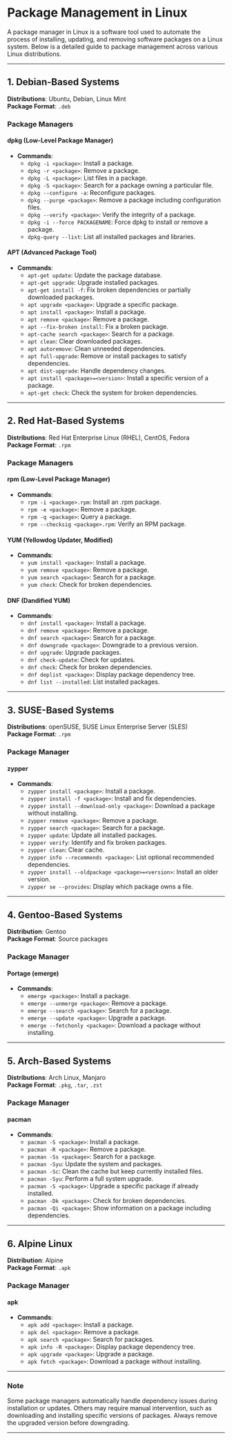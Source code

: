 # **Package Management in Linux**

A package manager in Linux is a software tool used to automate the process of installing, updating, and removing software packages on a Linux system. Below is a detailed guide to package management across various Linux distributions.

---

## **1. Debian-Based Systems**

**Distributions**: Ubuntu, Debian, Linux Mint  
**Package Format**: `.deb`

### **Package Managers**

#### **dpkg (Low-Level Package Manager)**

- **Commands**:
  - `dpkg -i <package>`: Install a package.
  - `dpkg -r <package>`: Remove a package.
  - `dpkg -L <package>`: List files in a package.
  - `dpkg -S <package>`: Search for a package owning a particular file.
  - `dpkg --configure -a`: Reconfigure packages.
  - `dpkg --purge <package>`: Remove a package including configuration files.
  - `dpkg --verify <package>`: Verify the integrity of a package.
  - `dpkg -i --force PACKAGENAME`: Force dpkg to install or remove a package.
  - `dpkg-query --list`: List all installed packages and libraries.

#### **APT (Advanced Package Tool)**

- **Commands**:
  - `apt-get update`: Update the package database.
  - `apt-get upgrade`: Upgrade installed packages.
  - `apt-get install -f`: Fix broken dependencies or partially downloaded packages.
  - `apt upgrade <package>`: Upgrade a specific package.
  - `apt install <package>`: Install a package.
  - `apt remove <package>`: Remove a package.
  - `apt --fix-broken install`: Fix a broken package.
  - `apt-cache search <package>`: Search for a package.
  - `apt clean`: Clear downloaded packages.
  - `apt autoremove`: Clean unneeded dependencies.
  - `apt full-upgrade`: Remove or install packages to satisfy dependencies.
  - `apt dist-upgrade`: Handle dependency changes.
  - `apt install <package>=<version>`: Install a specific version of a package.
  - `apt-get check`: Check the system for broken dependencies.

---

## **2. Red Hat-Based Systems**

**Distributions**: Red Hat Enterprise Linux (RHEL), CentOS, Fedora  
**Package Format**: `.rpm`

### **Package Managers**

#### **rpm (Low-Level Package Manager)**

- **Commands**:
  - `rpm -i <package>.rpm`: Install an .rpm package.
  - `rpm -e <package>`: Remove a package.
  - `rpm -q <package>`: Query a package.
  - `rpm --checksig <package>.rpm`: Verify an RPM package.

#### **YUM (Yellowdog Updater, Modified)**

- **Commands**:
  - `yum install <package>`: Install a package.
  - `yum remove <package>`: Remove a package.
  - `yum search <package>`: Search for a package.
  - `yum check`: Check for broken dependencies.

#### **DNF (Dandified YUM)**

- **Commands**:
  - `dnf install <package>`: Install a package.
  - `dnf remove <package>`: Remove a package.
  - `dnf search <package>`: Search for a package.
  - `dnf downgrade <package>`: Downgrade to a previous version.
  - `dnf upgrade`: Upgrade packages.
  - `dnf check-update`: Check for updates.
  - `dnf check`: Check for broken dependencies.
  - `dnf deplist <package>`: Display package dependency tree.
  - `dnf list --installed`: List installed packages.

---

## **3. SUSE-Based Systems**

**Distributions**: openSUSE, SUSE Linux Enterprise Server (SLES)  
**Package Format**: `.rpm`

### **Package Manager**

#### **zypper**

- **Commands**:
  - `zypper install <package>`: Install a package.
  - `zypper install -f <package>`: Install and fix dependencies.
  - `zypper install --download-only <package>`: Download a package without installing.
  - `zypper remove <package>`: Remove a package.
  - `zypper search <package>`: Search for a package.
  - `zypper update`: Update all installed packages.
  - `zypper verify`: Identify and fix broken packages.
  - `zypper clean`: Clear cache.
  - `zypper info --recommends <package>`: List optional recommended dependencies.
  - `zypper install --oldpackage <package>=<version>`: Install an older version.
  - `zypper se --provides`: Display which package owns a file.

---

## **4. Gentoo-Based Systems**

**Distribution**: Gentoo  
**Package Format**: Source packages

### **Package Manager**

#### **Portage (emerge)**

- **Commands**:
  - `emerge <package>`: Install a package.
  - `emerge --unmerge <package>`: Remove a package.
  - `emerge --search <package>`: Search for a package.
  - `emerge --update <package>`: Upgrade a package.
  - `emerge --fetchonly <package>`: Download a package without installing.

---

## **5. Arch-Based Systems**

**Distributions**: Arch Linux, Manjaro  
**Package Format**: `.pkg`, `.tar`, `.zst`

### **Package Manager**

#### **pacman**

- **Commands**:
  - `pacman -S <package>`: Install a package.
  - `pacman -R <package>`: Remove a package.
  - `pacman -Ss <package>`: Search for a package.
  - `pacman -Syu`: Update the system and packages.
  - `pacman -Sc`: Clean the cache but keep currently installed files.
  - `pacman -Syu`: Perform a full system upgrade.
  - `pacman -S <package>`: Upgrade a specific package if already installed.
  - `pacman -Dk <package>`: Check for broken dependencies.
  - `pacman -Qi <package>`: Show information on a package including dependencies.

---

## **6. Alpine Linux**

**Distribution**: Alpine  
**Package Format**: `.apk`

### **Package Manager**

#### **apk**

- **Commands**:
  - `apk add <package>`: Install a package.
  - `apk del <package>`: Remove a package.
  - `apk search <package>`: Search for packages.
  - `apk info -R <package>`: Display package dependency tree.
  - `apk upgrade <package>`: Upgrade a package.
  - `apk fetch <package>`: Download a package without installing.

---

### **Note**

Some package managers automatically handle dependency issues during installation or updates. Others may require manual intervention, such as downloading and installing specific versions of packages. Always remove the upgraded version before downgrading.

---
